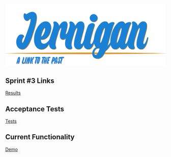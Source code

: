 ![Jernigan](Chris_Front_End/title.png)

## Sprint #3 Links

[Results](https://docs.google.com/document/d/16mRJ-Fqu1uf84R4T-wOLNsqEeqGoY_NcbgKsY2XxISk/edit#)

## Acceptance Tests

[Tests](https://docs.google.com/document/d/13yXxkKtrj-u9NJ9BWTq0M1paM8GcKs171Rl200zIZYI/edit?usp=sharing)

## Current Functionality

[Demo](https://youtu.be/rqEIl2T3yWs)
